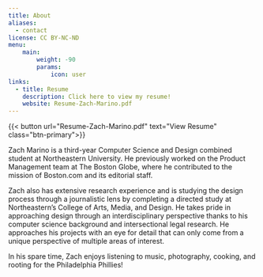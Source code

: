 ```yaml
---
title: About
aliases:
  - contact
license: CC BY-NC-ND
menu:
    main: 
        weight: -90
        params:
            icon: user
links:
  - title: Resume
    description: Click here to view my resume!
    website: Resume-Zach-Marino.pdf
---
```


{{< button url="Resume-Zach-Marino.pdf" text="View Resume" class="btn-primary">}}

Zach Marino is a third-year Computer Science and Design combined student at Northeastern University. He previously worked on the Product Management team at The Boston Globe, where he contributed to the mission of Boston.com and its editorial staff.  

Zach also has extensive research experience and is studying the design process through a journalistic lens by completing a directed study at Northeastern’s College of Arts, Media, and Design. He takes pride in approaching design through an interdisciplinary perspective thanks to his computer science background and intersectional legal research. He approaches his projects with an eye for detail that can only come from a unique perspective of multiple areas of interest. 

In his spare time, Zach enjoys listening to music, photography, cooking, and rooting for the Philadelphia Phillies!